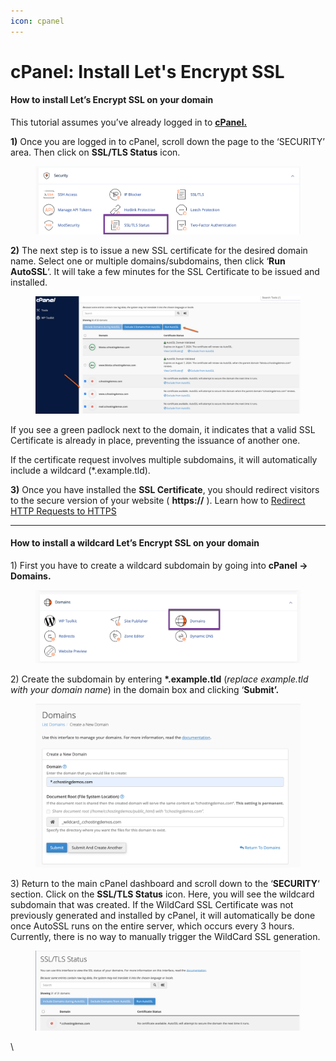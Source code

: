```yaml
---
icon: cpanel
---
```


# cPanel: Install Let's Encrypt SSL

#### How to install Let’s Encrypt SSL on your domain <a href="#how-to-install-lets-encrypt-ssl-on-your-domain" id="how-to-install-lets-encrypt-ssl-on-your-domain"></a>

This tutorial assumes you’ve already logged in to [**cPanel.**](https://chemicloud.com/kb/article/how-to-login-into-your-cpanel-or-whm-account/)

**1)** Once you are logged in to cPanel, scroll down the page to the ‘SECURITY’ area. Then click on **SSL/TLS Status** icon.

<figure><img src="../../.gitbook/assets/image (1) (1) (1).png" alt=""><figcaption></figcaption></figure>

**2)** The next step is to issue a new SSL certificate for the desired domain name. Select one or multiple domains/subdomains, then click ‘**Run AutoSSL**‘. It will take a few minutes for the SSL Certificate to be issued and installed.

<figure><img src="../../.gitbook/assets/image (2) (1) (1).png" alt=""><figcaption></figcaption></figure>

If you see a green padlock next to the domain, it indicates that a valid SSL Certificate is already in place, preventing the issuance of another one.

If the certificate request involves multiple subdomains, it will automatically include a wildcard (\*.example.tld).

**3)** Once you have installed the **SSL Certificate**, you should redirect visitors to the secure version of your website ( **https://** ). Learn how to [Redirect HTTP Requests to HTTPS ](https://chemicloud.com/kb/article/redirect-http-to-https/)



***

#### How to install a wildcard Let’s Encrypt SSL on your domain <a href="#how-to-install-a-wildcard-lets-encrypt-ssl-on-your-domain" id="how-to-install-a-wildcard-lets-encrypt-ssl-on-your-domain"></a>

1\) First you have to create a wildcard subdomain by going into **cPanel -> Domains.**

<figure><img src="../../.gitbook/assets/image (3) (1).png" alt=""><figcaption></figcaption></figure>

2\) Create the subdomain by entering **\*.example.tld** (_replace example.tld with your domain name_) in the domain box and clicking ‘**Submit’.**

<figure><img src="../../.gitbook/assets/image (4) (1).png" alt=""><figcaption></figcaption></figure>

3\) Return to the main cPanel dashboard and scroll down to the ‘**SECURITY**‘ section. Click on the **SSL/TLS Status** icon. Here, you will see the wildcard subdomain that was created. If the WildCard SSL Certificate was not previously generated and installed by cPanel, it will automatically be done once AutoSSL runs on the entire server, which occurs every 3 hours. Currently, there is no way to manually trigger the WildCard SSL generation.

<figure><img src="../../.gitbook/assets/image (5) (1).png" alt=""><figcaption></figcaption></figure>

\

